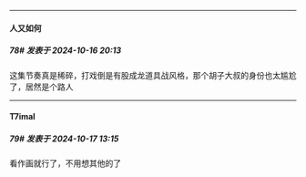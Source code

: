 ﻿
*****

####  人又如何  
##### 78#       发表于 2024-10-16 20:13

这集节奏真是稀碎，打戏倒是有股成龙道具战风格，那个胡子大叔的身份也太尴尬了，居然是个路人


*****

####  T7imal  
##### 79#       发表于 2024-10-17 13:15

看作画就行了，不用想其他的了

